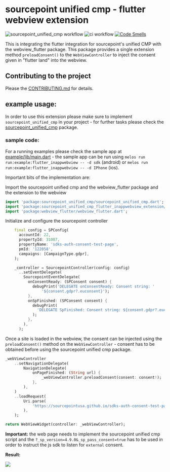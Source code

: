 # sourcepoint unified cmp - flutter webview extension

![sourcepoint_unified_cmp workflow](https://github.com/thekorn/sourcepoint_unified_cmp/actions/workflows/sourcepoint_unified_cmp.yaml/badge.svg) ![ci workflow](https://github.com/thekorn/sourcepoint_unified_cmp/actions/workflows/ci.yaml/badge.svg) [![Code Smells](https://sonarcloud.io/api/project_badges/measure?project=thekorn_sourcepoint_unified_cmp&metric=code_smells)](https://sonarcloud.io/summary/new_code?id=thekorn_sourcepoint_unified_cmp)

This is integrating the flutter integration for sourcepoint's unified CMP with the webview_flutter package.
This package provides a single extension method `preloadConsent()` to the `WebViewController` to inject the
consent given in "flutter land" into the webview.

## Contributing to the project

Please the [CONTRIBUTING.md](https://github.com/thekorn/sourcepoint_unified_cmp/blob/main/CONTRIBUTING.md) for details.

## example usage:

In order to use this extension please make sure to implement `sourcepoint_unified_cmp` in your project - for further tasks please check the [sourcepoint_unified_cmp](https://pub.dev/packages/sourcepoint_unified_cmp) package.


### sample code:

For a running examples please check the sample app at [example/lib/main.dart](https://github.com/thekorn/sourcepoint_unified_cmp/blob/main/packages/sourcepoint_unified_cmp_flutter_inappwebview_extension/example/lib/main.dart) - the sample app can be run using `melos run run:example:flutter_inappwebview -- -d sdk` (android) or `melos run run:example:flutter_inappwebview -- -d IPhone` (ios).

Important bits of the implementation are:

Import the sourcepoint unified cmp and the webview_flutter package and the extension to the webview
```dart
import 'package:sourcepoint_unified_cmp/sourcepoint_unified_cmp.dart';
import 'package:sourcepoint_unified_cmp_flutter_inappwebview_extension/sourcepoint_unified_cmp_flutter_inappwebview_extension.dart';
import 'package:webview_flutter/webview_flutter.dart';
```

Initialize and configure the sourcepoint controller

```dart
    final config = SPConfig(
      accountId: 22,
      propertyId: 31007,
      propertyName: 'sdks-auth-consent-test-page',
      pmId: '122058',
      campaigns: [CampaignType.gdpr],
    );

    _controller = SourcepointController(config: config)
      ..setEventDelegate(
        SourcepointEventDelegate(
          onConsentReady: (SPConsent consent) {
            debugPrint('DELEGATE onConsentReady: Consent string: '
                '${consent.gdpr?.euconsent}');
          },
          onSpFinished: (SPConsent consent) {
            debugPrint(
              'DELEGATE SpFinished: Consent string: ${consent.gdpr?.euconsent}',
            );
          },
        ),
      );
```

Once a site is loaded in the webview, the consent can be injected using the `preloadConsent()` method on the `WebViewController` - consent has to be obtained before using the sourcepoint unified cmp package.

```dart
_webViewController
    ..setNavigationDelegate(
        NavigationDelegate(
            onPageFinished: (String url) {
                _webViewController.preloadConsent(consent: consent!);
            },
        ),
    )
    ..loadRequest(
        Uri.parse(
            'https://sourcepointusa.github.io/sdks-auth-consent-test-page/?_sp_version=4.9.0&_sp_pass_consent=true',
        ),
    );

return WebViewWidget(controller: _webViewController);
```

**Important:** the web page needs to implement the sourcepoint unified cmp script and the `?_sp_version=4.9.0&_sp_pass_consent=true` has to be used in order to instruct the js sdk to listen for `external` consent.

**Result:**

![](https://github.com/thekorn/sourcepoint_unified_cmp/raw/main/doc/images/webview-ios.gif)
